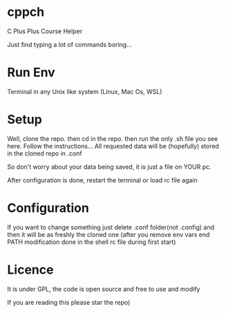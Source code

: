 # cppch

C Plus Plus Course Helper

Just find typing a lot of commands boring...

# Run Env

Terminal in any Unix like system (Linux, Mac Os, WSL)

# Setup

Well, clone the repo. then cd in the repo. then run the only .sh file you see here. Follow the instructions...
All requested data will be (hopefully) stored in the cloned repo in .conf

So don't worry about your data being saved, it is just a file on YOUR pc.

After configuration is done, restart the terminal or load rc file again

# Configuration

If you want to change something just delete .conf folder(not .config) and then it will be as freshly the cloned one
(after you remove env vars end PATH modification done in the shell rc file during first start)

# Licence

It is under GPL, the code is open source and free to use and modify

If you are reading this please star the repo)